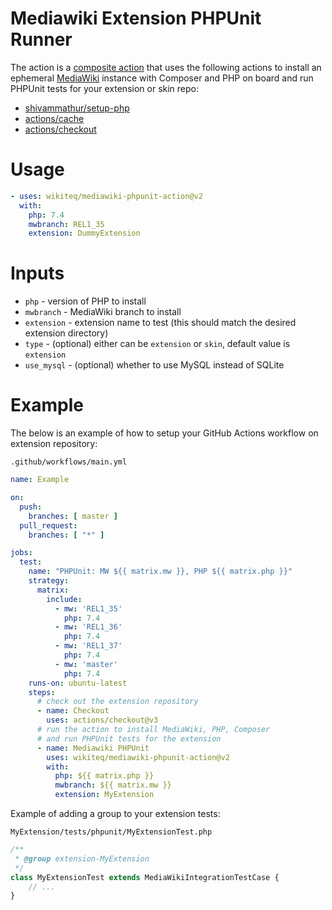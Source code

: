 # Mediawiki Extension PHPUnit Runner

The action is a [composite action](https://docs.github.com/en/actions/creating-actions/creating-a-composite-action)
that uses the following actions to install an ephemeral [MediaWiki](https://mediawiki.org) instance with Composer and PHP on board and run
PHPUnit tests for your extension or skin repo:

* [shivammathur/setup-php](https://github.com/shivammathur/setup-php)
* [actions/cache](https://github.com/actions/cache)
* [actions/checkout](https://github.com/actions/checkout)

# Usage

```yaml
- uses: wikiteq/mediawiki-phpunit-action@v2
  with:
    php: 7.4
    mwbranch: REL1_35
    extension: DummyExtension
```

# Inputs

* `php` - version of PHP to install
* `mwbranch` - MediaWiki branch to install
* `extension` - extension name to test (this should match the desired extension directory)
* `type` - (optional) either can be `extension` or `skin`, default value is `extension`
* `use_mysql` - (optional) whether to use MySQL instead of SQLite

# Example

The below is an example of how to setup your GitHub Actions workflow on extension repository:

`.github/workflows/main.yml`

```yaml
name: Example

on:
  push:
    branches: [ master ]
  pull_request:
    branches: [ "*" ]

jobs:
  test:
    name: "PHPUnit: MW ${{ matrix.mw }}, PHP ${{ matrix.php }}"
    strategy:
      matrix:
        include:
          - mw: 'REL1_35'
            php: 7.4
          - mw: 'REL1_36'
            php: 7.4
          - mw: 'REL1_37'
            php: 7.4
          - mw: 'master'
            php: 7.4
    runs-on: ubuntu-latest
    steps:
      # check out the extension repository
      - name: Checkout
        uses: actions/checkout@v3
      # run the action to install MediaWiki, PHP, Composer
      # and run PHPUnit tests for the extension
      - name: Mediawiki PHPUnit
        uses: wikiteq/mediawiki-phpunit-action@v2
        with:
          php: ${{ matrix.php }}
          mwbranch: ${{ matrix.mw }}
          extension: MyExtension
```

Example of adding a group to your extension tests:

`MyExtension/tests/phpunit/MyExtensionTest.php`

```php
/**
 * @group extension-MyExtension
 */
class MyExtensionTest extends MediaWikiIntegrationTestCase {
    // ...
}
```
